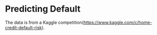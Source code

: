 # Predicting Default

The data is from a Kaggle competition(https://www.kaggle.com/c/home-credit-default-risk).
